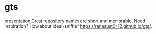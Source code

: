 # gts
presentation,Great repository names are short and memorable. Need inspiration? How about ideal-sniffle?
https://ranasust0412.github.io/gts/.
